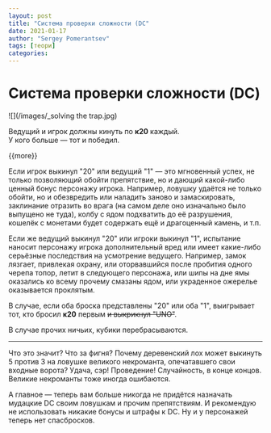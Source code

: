 ```yaml
---
layout: post
title: "Система проверки сложности (DC"
date: 2021-01-17
author: "Sergey Pomerantsev"
tags: [теори]
categories:
---
```


# Система проверки сложности (DC)

![](/images/_solving the trap.jpg)

Ведущий и игрок должны кинуть по **к20** каждый.  
У кого больше — тот и победил.

{{more}}

Если игрок выкинул "20" или ведущий "1" — это мгновенный успех, не только позволяющий обойти препятствие, но и дающий какой-либо ценный бонус персонажу игрока. Например, ловушку удаётся не только обойти, но и обезвредить или наладить заново и замаскировать, заклинание отразить во врага (на самом деле оно изначально было выпущено не туда), колбу с ядом подхватить до её разрушения, кошелёк с монетами будет содержать ещё и драгоценный камень, и т.п.

Если же ведущий выкинул "20" или игроки выкинул "1", испытание наносит персонажу игрока дополнительный вред или имеет какие-либо серьёзные последствия на усмотрение ведущего. Например, замок лязгает, привлекая охрану, или оторвавшийся после пробития одного черепа топор, летит в следующего персонажа, или шипы на дне ямы оказались ко всему прочему смазаны ядом, или украденное ожерелье оказывается проклятым.

В случае, если оба броска представлены "20" или оба "1", выигрывает тот, кто бросил **к20** первым ~~и выкрикнул "UNO"~~.

В случае прочих ничьих, кубики перебрасываются.

---

Что это значит? Что за фигня? Почему деревенский лох может выкинуть 5 против 3 на ловушке великого некроманта, опечатавшего свои входные ворота? Удача, сэр! Проведение! Случайность, в конце концов. Великие некроманты тоже иногда ошибаются.

А главное — теперь вам больше никогда не придётся назначать мудацкие DC своим ловушкам и прочим препятствиям. И рекомендую не использовать никакие бонусы и штрафы к DC. Ну и у персонажей теперь нет спасбросков.

